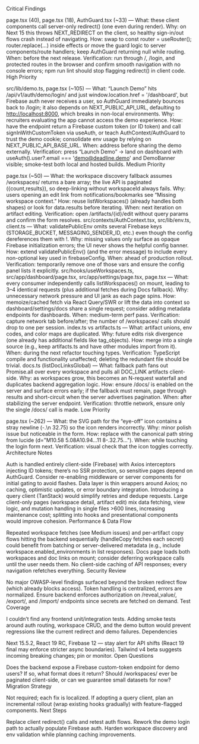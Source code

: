 Critical Findings

page.tsx (40), page.tsx (18), AuthGuard.tsx (~33) — What: these client components call server-only redirect() (one even during render). Why: on Next 15 this throws NEXT_REDIRECT on the client, so healthy sign-in/out flows crash instead of navigating. How: swap to const router = useRouter(); router.replace(...) inside effects or move the guard logic to server components/route handlers; keep AuthGuard returning null while routing. When: before the next release. Verification: run through /, /login, and protected routes in the browser and confirm smooth navigation with no console errors; npm run lint should stop flagging redirect() in client code.
High Priority

src/lib/demo.ts, page.tsx (~105) — What: “Launch Demo” hits /api/v1/auth/demo/login/ and just window.location.href = '/dashboard', but Firebase auth never receives a user, so AuthGuard immediately bounces back to /login; it also depends on NEXT_PUBLIC_API_URL, defaulting to <http://localhost:8000>, which breaks in non-local environments. Why: recruiters evaluating the app cannot access the demo experience. How: have the endpoint return a Firebase custom token (or ID token) and call signInWithCustomToken via useAuth, or teach AuthContext/AuthGuard to trust the demo cookie; consolidate env usage by relying on NEXT_PUBLIC_API_BASE_URL. When: address before sharing the demo externally. Verification: press “Launch Demo” → land on dashboard with useAuth().user?.email === '<demo@deadline.demo>' and DemoBanner visible; smoke-test both local and hosted builds.
Medium Priority

page.tsx (~50) — What: the workspace discovery fallback assumes /workspaces/ returns a bare array; the live API is paginated ({count,results}), so deep-linking without workspaceId always fails. Why: users opening an edit link from notifications/bookmarks see “Missing workspace context.” How: reuse listWorkspaces() (already handles both shapes) or look for data.results before iterating. When: next iteration on artifact editing. Verification: open /artifacts/{id}/edit without query params and confirm the form resolves.
src/contexts/AuthContext.tsx, src/lib/env.ts, client.ts — What: validatePublicEnv omits several Firebase keys (STORAGE_BUCKET, MESSAGING_SENDER_ID, etc.) even though the config dereferences them with !. Why: missing values only surface as opaque Firebase initialization errors; the UI never shows the helpful config banner. How: extend validatePublicEnv() (and the error message) to include every non-optional key used in firebaseConfig. When: ahead of production rollout. Verification: temporarily remove one of those vars and ensure the config panel lists it explicitly.
src/hooks/useWorkspaces.ts, src/app/dashboard/page.tsx, src/app/settings/page.tsx, page.tsx — What: every consumer independently calls listWorkspaces() on mount, leading to 3–4 identical requests (plus additional fetches during Docs fallback). Why: unnecessary network pressure and UI jank as each page spins. How: memoize/cached fetch via React Query/SWR or lift the data into context so dashboard/settings/docs share a single request; consider adding metadata endpoints for dashboards. When: medium-term perf pass. Verification: capture network tab before/after; the number of /workspaces/ calls should drop to one per session.
index.ts vs artifacts.ts — What: artifact unions, env codes, and color maps are duplicated. Why: future edits risk divergence (one already has additional fields like tag_objects). How: merge into a single source (e.g., keep artifacts.ts and have other modules import from it). When: during the next refactor touching types. Verification: TypeScript compile and functionality unaffected; deleting the redundant file should be trivial.
docs.ts (listDocLinksGlobal) — What: fallback path fans out Promise.all over every workspace and pulls all DOC_LINK artifacts client-side. Why: as workspaces grow, this becomes an N-request waterfall and duplicates backend aggregation logic. How: ensure /docs/ is enabled on the server and surface errors early; if the fallback must remain, page through results and short-circuit when the server advertises pagination. When: after stabilizing the server endpoint. Verification: throttle network, ensure only the single /docs/ call is made.
Low Priority

page.tsx (~262) — What: the SVG path for the “eye-off” icon contains a stray newline (-.\n 32.75) so the icon renders incorrectly. Why: minor polish issue but noticeable in the form. How: replace with the canonical path string from lucide (d="M10.58 5.08A10.94...11 8-.32.75..."). When: while touching the login form next. Verification: visual check that the icon toggles correctly.
Architecture Notes

Auth is handled entirely client-side (Firebase) with Axios interceptors injecting ID tokens; there’s no SSR protection, so sensitive pages depend on AuthGuard. Consider re-enabling middleware or server components for initial gating to avoid flashes.
Data layer is thin wrappers around Axios; no caching, optimistic updates, or error boundary integration. Introducing a query client (TanStack) would simplify retries and dedupe requests.
Large client-only pages (workspace detail, artifact edit) mix data fetching, view logic, and mutation handling in single files >600 lines, increasing maintenance cost; splitting into hooks and presentational components would improve cohesion.
Performance & Data Flow

Repeated workspace fetches (see Medium issues) and per-artifact copy flows hitting the backend sequentially (handleCopy fetches each secret) could benefit from batching or server-delivered metadata (e.g., include workspace.enabled_environments in list responses).
Docs page loads both workspaces and doc links on mount; consider deferring workspace calls until the user needs them.
No client-side caching of API responses; every navigation refetches everything.
Security Review

No major OWASP-level findings surfaced beyond the broken redirect flow (which already blocks access). Token handling is centralized, errors are normalized. Ensure backend enforces authorization on /reveal_value/, /export/, and /import/ endpoints since secrets are fetched on demand.
Test Coverage

I couldn’t find any frontend unit/integration tests. Adding smoke tests around auth routing, workspace CRUD, and the demo button would prevent regressions like the current redirect and demo failures.
Dependencies

Next 15.5.2, React 19 RC, Firebase 12 — stay alert for API shifts (React 19 final may enforce stricter async boundaries). Tailwind v4 beta suggests incoming breaking changes; pin or monitor.
Open Questions

Does the backend expose a Firebase custom-token endpoint for demo users? If so, what format does it return?
Should /workspaces/ ever be paginated client-side, or can we guarantee small datasets for now?
Migration Strategy

Not required; each fix is localized. If adopting a query client, plan an incremental rollout (wrap existing hooks gradually) with feature-flagged components.
Next Steps

Replace client redirect() calls and retest auth flows.
Rework the demo login path to actually populate Firebase auth.
Harden workspace discovery and env validation while planning caching improvements.
